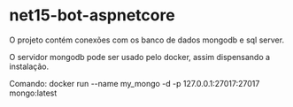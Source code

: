 # net15-bot-aspnetcore

O projeto contém conexões com os banco de dados mongodb e sql server.

O servidor mongodb pode ser usado pelo docker, assim dispensando a instalação.

Comando:
docker run --name my_mongo -d -p 127.0.0.1:27017:27017 mongo:latest
